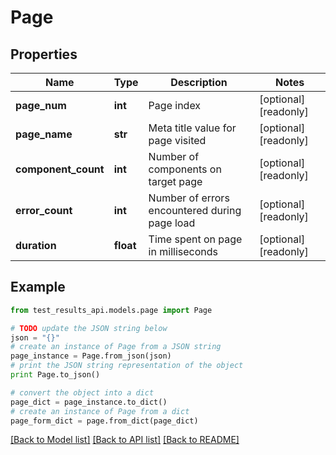 # Page


## Properties
Name | Type | Description | Notes
------------ | ------------- | ------------- | -------------
**page_num** | **int** | Page index | [optional] [readonly] 
**page_name** | **str** | Meta title value for page visited | [optional] [readonly] 
**component_count** | **int** | Number of components on target page | [optional] [readonly] 
**error_count** | **int** | Number of errors encountered during page load | [optional] [readonly] 
**duration** | **float** | Time spent on page in milliseconds | [optional] [readonly] 

## Example

```python
from test_results_api.models.page import Page

# TODO update the JSON string below
json = "{}"
# create an instance of Page from a JSON string
page_instance = Page.from_json(json)
# print the JSON string representation of the object
print Page.to_json()

# convert the object into a dict
page_dict = page_instance.to_dict()
# create an instance of Page from a dict
page_form_dict = page.from_dict(page_dict)
```
[[Back to Model list]](../README.md#documentation-for-models) [[Back to API list]](../README.md#documentation-for-api-endpoints) [[Back to README]](../README.md)


